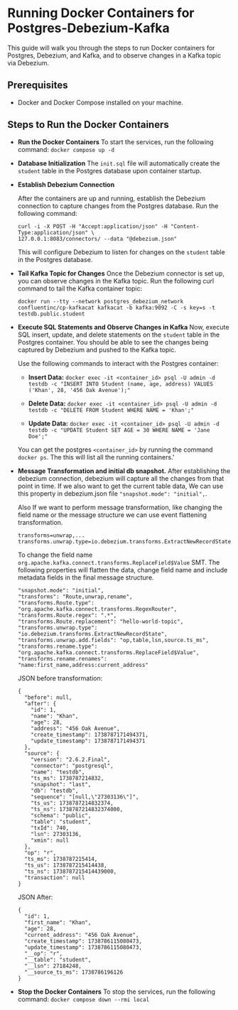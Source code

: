 
# Running Docker Containers for Postgres-Debezium-Kafka

This guide will walk you through the steps to run Docker containers for Postgres, Debezium, and Kafka, and to observe changes in a Kafka topic via Debezium.

## Prerequisites

- Docker and Docker Compose installed on your machine.

## Steps to Run the Docker Containers

 - **Run the Docker Containers**
To start the services, run the following command: ``` docker compose up -d ```

 - **Database Initialization**
The `init.sql` file will automatically create the `student` table in the Postgres database upon container startup.

 - **Establish Debezium Connection**

	After the containers are up and running, establish the Debezium connection to capture changes from the Postgres database. Run the following command:
	``` 
	curl -i -X POST -H "Accept:application/json" -H "Content-Type:application/json" \
	127.0.0.1:8083/connectors/ --data "@debezium.json" 
	``` 
	This will configure Debezium to listen for changes on the `student` table in the Postgres database.

 - **Tail Kafka Topic for Changes**
	Once the Debezium connector is set up, you can observe changes in the Kafka topic. Run the following curl command to tail the Kafka container topic:
	```
	docker run --tty --network postgres_debezium_network confluentinc/cp-kafkacat kafkacat -b kafka:9092 -C -s key=s -t testdb.public.student
	```
 - **Execute SQL Statements and Observe Changes in Kafka**
Now, execute SQL insert, update, and delete statements on the `student` table in the Postgres container. You should be able to see the changes being captured by Debezium and pushed to the Kafka topic.
	

	Use the following commands to interact with the Postgres container:
	 - **Insert Data:**
			``` docker exec -it <container_id> psql -U admin -d testdb -c "INSERT INTO Student (name, age, address) VALUES ('Khan', 28, '456 Oak Avenue');" ```

	- **Delete Data:**
			``` docker exec -it <container_id> psql -U admin -d testdb -c "DELETE FROM Student WHERE NAME = 'Khan';" ```
	- **Update Data:**
	  			``` docker exec -it <container_id> psql -U admin -d testdb -c "UPDATE Student SET AGE = 30 WHERE NAME = 'Jane Doe';" ```

	You can get the postgres `<container_id>`  by running the command `docker ps`. The this will list all the running containers.'
	
 - **Message Transformation and initial db snapshot.**
	After establishing the debezium connection, debezium will capture all the changes from that point in time. If we also want to get the current table data, We can use this property in debezium.json file 		```"snapshot.mode": "initial",```.
	
	Also If we want to perform message transformation, like changing the field name or the message structure we can use event flattening transformation.
	
	```
	transforms=unwrap,... 
	transforms.unwrap.type=io.debezium.transforms.ExtractNewRecordState
	```
	
	To change the field name ```org.apache.kafka.connect.transforms.ReplaceField$Value```  SMT. The following properties will flatten the data, change field name and include metadata fields in the final message 		structure.
	
	```
	"snapshot.mode": "initial",
	"transforms": "Route,unwrap,rename",
	"transforms.Route.type": "org.apache.kafka.connect.transforms.RegexRouter",
	"transforms.Route.regex": ".*",
	"transforms.Route.replacement": "hello-world-topic",
	"transforms.unwrap.type": "io.debezium.transforms.ExtractNewRecordState",
	"transforms.unwrap.add.fields": "op,table,lsn,source.ts_ms",
	"transforms.rename.type": "org.apache.kafka.connect.transforms.ReplaceField$Value",
	"transforms.rename.renames": "name:first_name,address:current_address"
	```
	
	JSON before transformation:
	
	```
	{
	  "before": null,
	  "after": {
	    "id": 1,
	    "name": "Khan",
	    "age": 28,
	    "address": "456 Oak Avenue",
	    "create_timestamp": 1738787171494371,
	    "update_timestamp": 1738787171494371
	  },
	  "source": {
	    "version": "2.6.2.Final",
	    "connector": "postgresql",
	    "name": "testdb",
	    "ts_ms": 1738787214832,
	    "snapshot": "last",
	    "db": "testdb",
	    "sequence": "[null,\"27303136\"]",
	    "ts_us": 1738787214832374,
	    "ts_ns": 1738787214832374000,
	    "schema": "public",
	    "table": "student",
	    "txId": 740,
	    "lsn": 27303136,
	    "xmin": null
	  },
	  "op": "r",
	  "ts_ms": 1738787215414,
	  "ts_us": 1738787215414438,
	  "ts_ns": 1738787215414439000,
	  "transaction": null
	}
	```
	
	JSON After:
	
	```
	{
	  "id": 1,
	  "first_name": "Khan",
	  "age": 28,
	  "current_address": "456 Oak Avenue",
	  "create_timestamp": 1738786115080473,
	  "update_timestamp": 1738786115080473,
	  "__op": "r",
	  "__table": "student",
	  "__lsn": 27184248,
	  "__source_ts_ms": 1738786196126
	}
	
	```

 - **Stop the Docker Containers**
To stop the services, run the following command: ``` docker compose down --rmi local ```
